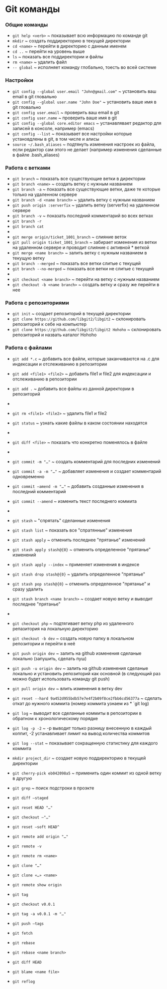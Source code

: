 
# Git команды


### Общие команды

* `git help <verb>`  ~  показывает всю информацию по команде git <verb>  
* `mkdir`  ~  создать поддиректорию в текущей директории 
* `cd <name>`  ~  перейти в директорию с данным именем  
* `cd ..`  ~  перейти на уровень выше  
* `ls`  ~  показать все поддиректории и файлы
* `rm <name>`  ~  удалить файл
* `-- global`   ~   исполняет команду глобально, тоесть во всей системе

 
### Настройки

* `git config --global user.email "John@gmail.com"`   ~   установить ваш email в git гловально
* `git config --global user.name "John Doe"`   ~   установить ваше имя в git гловально 
* `git config user.email`   ~   проверить ваш email в git
* `git config user.name`   ~   проверить ваше имя в git
* `git config --global core.editor emacs`     ~   устанавлявает редактор для записей в консоле, например (emacs)
* `git config --list`   ~   показывает все настройки которые установдлены в git, в том числе и алисы
* `source ~/.bash_aliases`   ~   подтянуть изменения настроек из файла, если редактор сам этого не делает (например изменения сделанные в файле .bash_aliases)


### Работа с ветками

* `git branch`   ~   показать все существующие ветки в директории
* `git branch <name>`   ~  создать ветку с нужным названием
* `git branch -a`   ~   показать все существующие ветки, даже те которые только на удаленном сервере
* `git branch -d <name branch>`  ~  удалить ветку с нужным названием
* `git push origin :serverfix`  ~  удалить ветку (serverfix) на удаленном сервере
* `git branch -v`  ~  показать последний комментарий во всех ветках
* `git branch -r`
* `git branch cat`
*
* `git merge origin/ticket_1001_branch`   ~   слияние веток 
* `git pull origin ticket_1001_branch`   ~   забирает изменения из ветки на удаленном сервере и проводит слияние с активной * веткой
* `git merge <name branch>`  ~  залить ветку с нужным названием в текущую ветку
* `git branch --merged`  ~  показать все ветки слитые с текущей
* `git branch --no-merged`  ~  показать все ветки не слитые с текущей
*
* `git checkout <name branch>`  ~  перейти на ветку с нужным названием
* `git checkout -b <name branch>`  ~  создать ветку и сразу же перейти в нее



### Работа с репозиториями

* `git init`   ~   создает репозиторий в текущей директории
* `git clone https://github.com/libgit2/libgit2`   ~   склонировать репозиторий к себе на компьютер
* `git clone https://github.com/libgit2/libgit2 Hohoho`   ~   склонировать репозиторий и назвать каталог Hohoho


### Работа с файлами

* `git add *.c`   ~   добавить все файли, которые заканчиваются на .c для индексации и отслеживанию в репозитории
* `git add <file1> <file2>`   ~   добавить file1 и file2 для индексации и отслеживанию в репозитории
* `git add .`   ~   добавить все файлы из данной директории в репозиторий
* 
* `git rm <file1> <file2>`   ~   удалить file1 и file2
* `git status`   ~   узнать какие файлы в каком состоянии находятся
* 
* `git diff <file>`   ~    показать что конкретно поменялось в файле 
*
* `git commit -m "…"`   ~   создать комментарий для последних изменений
* `git commit -a -m "…"`  ~  добавляет изменения и создает комментарий одновременно  
* `git commit —amend -m "…"`  ~  добавить созданные изменения в последний комментарий
* `git commit --amend`   ~   изменить текст последнего коммита 
* 
* `git stash`  ~  "спрятать" сделанные изменения
* `git stash list`  ~  показать все "спратянные" изменения
* `git stash apply`  ~  отменить последнее "прятанье" изменений 
* `git stash apply stash@{0}`  ~  отменить определенное "прятанье" изменений
* `git stash apply --index`  ~  применяет изменения в индексе
* `git stash drop stash@{0}`  ~  удалить определенное "прятанье"
* `git stash pop stash@{0}`  ~  отменить определенное "прятанье" и сразу удалить
* `git stash branch <name branch>`  ~  создает новую ветку и выводит последнее "прятанье"
*

* `git checkout php`   ~   подтягивает ветку php из удаленного репазитория на локальную директорию
* `git checkout -b dev`   ~   создать новую папку в локальном репозитории и перейти в неё
* `git push origin dev`   ~   залить на github изменения сделаные локально (запушить, сделать пуш)
* `git push -u origin dev`   ~   залить на github изменения сделаные локально и установить репозиторий как основной (в следующий раз можно будет использовать команду git push)
* `git pull origin dev`   ~   влить изменения в ветку dev
* `git reset --hard 9a452d955bdb57e7e4f2b09f8ce2fbb6cd56377a`   ~   сделать откат до нужного коммита (номер коммита узнаем из * `git log)
* `git log`   ~   выводит все сделанные коммиты в репозитории в обратном к хронологическому порядке
* `git log -p -2`   ~   -p выводит только разницу внесенную в каждый коппит, -2 устанавливает лимит на вывод количества коммитов
* `git log --stat`   ~   показывает сокращенную статистику для каждого коммита
* `mkdir project_dir`   ~   создает новую поддиректорию в текущей директории
* `git cherry-pick eb042098a5`   ~   применить один коммит из одной ветку в другую
* `git grep`   ~   поиск подстроки в проэкте
    
* `git diff —staged`
* `git reset HEAD "…"`
* `git checkout —"…"`

* `git reset —soft HEAD^`

* `git remote add origin "…"`
* `git remote -v`
* `git remote rm <name>`
* `git clone "…"`
* `git clone «…» <name>`

* `git remote show origin`
* `git tag`
* `git checkout v0.0.1`
* `git tag -a v0.0.1 -m "…"`
* `git push —tags`
* ``git fetch``
* ```git rebase```
* ```git rebase <name branch>```
* `git diff HEAD`
* `git blame <name file>`


* `git reflog`
